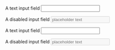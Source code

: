 <section>
  <p>
    <label for="text-input-block">A text input field</label>
    <input class="au-text-input au-text-input--block js-focus-me" name="text-input-block" id="text-input-block" type="text">
  </p>

  <p>
    <label for="text-input-block--disabled">A disabled input field</label>
    <input class="au-text-input au-text-input--block js-focus-me" name="text-input-block--disabled" id="text-input-block--disabled" type="text" placeholder="placeholder text" disabled>
  </p>
</section>

<div class="au-body au-body--dark">
  <p>
    <label for="text-input-block--dark">A text input field</label>
    <input class="au-text-input au-text-input--dark au-text-input--block js-focus-me" name="text-input-block--dark" id="text-input-block--dark" type="text">
  </p>

  <p>
    <label for="text-input-block--disabled--dark">A disabled input field</label>
    <input class="au-text-input au-text-input--dark au-text-input--block js-focus-me" name="text-input-block--disabled--dark" id="text-input-block--disabled--dark" type="text" placeholder="placeholder text" disabled>
  </p>
</div>
